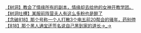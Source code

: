 [【树洞】教会了情缘所有的副本，情缘却去给他的女神开教学团。](http://tieba.baidu.com/p/3470839498?see_lz=1&pn=)   
[【树洞吐槽】某服前阵营夫人有这么多粉也是醉了](http://tieba.baidu.com/p/3470445873?see_lz=1&pn=)   
[【念破818】那个号称一个人打散3个电五前20帮会的骚年，药别停](http://tieba.baidu.com/p/3470818428?see_lz=1&pn=)   
[【818】那个黑人通宝还签名说自己黑到家的道长→_→](http://tieba.baidu.com/p/3470617828?see_lz=1&pn=)   
